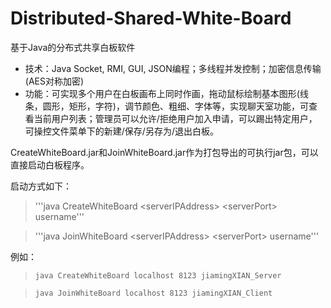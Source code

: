 # Distributed-Shared-White-Board
基于Java的分布式共享白板软件

* 技术：Java Socket, RMI, GUI, JSON编程；多线程并发控制；加密信息传输(AES对称加密)
* 功能：可实现多个用户在白板画布上同时作画，拖动鼠标绘制基本图形(线条，圆形，矩形，字符)，调节颜色、粗细、字体等，实现聊天室功能，可查看当前用户列表；管理员可以允许/拒绝用户加入申请，可以踢出特定用户，可操控文件菜单下的新建/保存/另存为/退出白板。


CreateWhiteBoard.jar和JoinWhiteBoard.jar作为打包导出的可执行jar包，可以直接启动白板程序。

启动方式如下：

> '''java CreateWhiteBoard \<serverIPAddress\> \<serverPort\> username'''

> '''java JoinWhiteBoard \<serverIPAddress\> \<serverPort\> username'''

例如：
> ```java CreateWhiteBoard localhost 8123 jiamingXIAN_Server```


> ```java JoinWhiteBoard localhost 8123 jiamingXIAN_Client```
